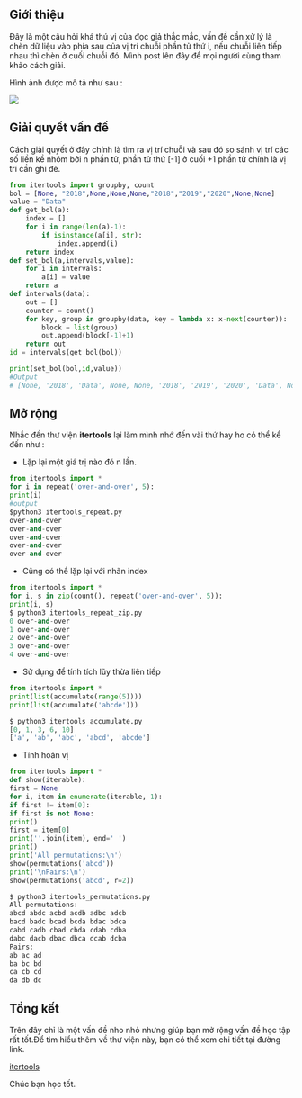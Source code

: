 ## Giới thiệu

Đây là một câu hỏi khá thú vị của đọc giả thắc mắc, vấn đề cần xử lý là chèn dữ liệu vào phía sau của vị trí chuỗi phần tử thứ i, nếu chuỗi liên tiếp nhau thì chèn ở cuối chuỗi đó.
Mình post lên đây để mọi người cùng tham khảo cách giải.

Hình ảnh được mô tả như sau : 

![](https://user-images.githubusercontent.com/31106432/122057662-12348900-ce15-11eb-83f3-52f3e60076c9.png)


## Giải quyết vấn đề

Cách giải quyết ở đây chính là tìm ra vị trí chuỗi và sau đó so sánh vị trí các số liền kề nhóm bởi n phần tử, phần tử thứ [-1] ở cuối +1 phần tử chính là vị trí cần ghi đè.

```py
from itertools import groupby, count
bol = [None, "2018",None,None,None,"2018","2019","2020",None,None]
value = "Data"
def get_bol(a):
    index = []
    for i in range(len(a)-1):
        if isinstance(a[i], str):
            index.append(i)
    return index
def set_bol(a,intervals,value): 
    for i in intervals:
        a[i] = value
    return a   
def intervals(data):
    out = []
    counter = count()
    for key, group in groupby(data, key = lambda x: x-next(counter)):
        block = list(group)
        out.append(block[-1]+1)
    return out
id = intervals(get_bol(bol))

print(set_bol(bol,id,value))
#Output
# [None, '2018', 'Data', None, None, '2018', '2019', '2020', 'Data', None]
```

## Mở rộng

Nhắc đến thư viện **itertools** lại làm mình nhớ đến vài thứ hay ho có thể kể đến như : 

- Lặp lại một giá trị nào đó n lần.

``` py
from itertools import *
for i in repeat('over-and-over', 5):
print(i)
#output
$python3 itertools_repeat.py
over-and-over
over-and-over
over-and-over
over-and-over
over-and-over
```
- Cũng có thể lặp lại với nhãn index

``` py
from itertools import *
for i, s in zip(count(), repeat('over-and-over', 5)):
print(i, s)
$ python3 itertools_repeat_zip.py
0 over-and-over
1 over-and-over
2 over-and-over
3 over-and-over
4 over-and-over
```

- Sử dụng để tính tích lũy thừa liên tiếp

``` py
from itertools import *
print(list(accumulate(range(5))))
print(list(accumulate('abcde')))

$ python3 itertools_accumulate.py
[0, 1, 3, 6, 10]
['a', 'ab', 'abc', 'abcd', 'abcde']

```

- Tính hoán vị

``` py
from itertools import *
def show(iterable):
first = None
for i, item in enumerate(iterable, 1):
if first != item[0]:
if first is not None:
print()
first = item[0]
print(''.join(item), end=' ')
print()
print('All permutations:\n')
show(permutations('abcd'))
print('\nPairs:\n')
show(permutations('abcd', r=2))

$ python3 itertools_permutations.py
All permutations:
abcd abdc acbd acdb adbc adcb
bacd badc bcad bcda bdac bdca
cabd cadb cbad cbda cdab cdba
dabc dacb dbac dbca dcab dcba
Pairs:
ab ac ad
ba bc bd
ca cb cd
da db dc
```
## Tổng kết

Trên đây chỉ là một vấn đề nho nhỏ nhưng giúp bạn mở rộng vấn đề học tập rất tốt.Để tìm hiểu thêm về thư viện này, bạn có thể xem chi tiết tại đường link.

<a href="https://pymotw.com/2/itertools/">itertools</a>  

Chúc bạn học tốt.